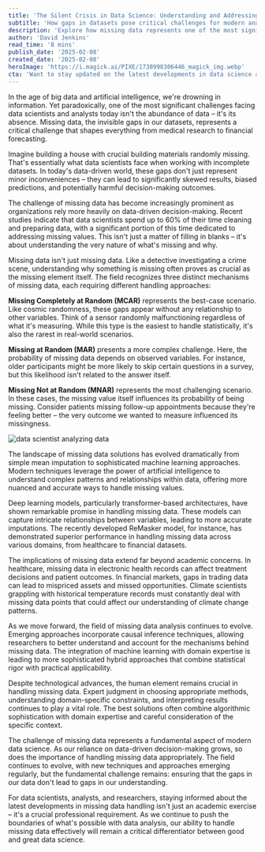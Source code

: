 ```yaml
---
title: 'The Silent Crisis in Data Science: Understanding and Addressing Missing Data'
subtitle: 'How gaps in datasets pose critical challenges for modern analytics'
description: 'Explore how missing data represents one of the most significant challenges in modern data science, affecting everything from medical research to financial forecasting. This article delves into the different types of missing data, their implications, and the evolving solutions in the field.'
author: 'David Jenkins'
read_time: '8 mins'
publish_date: '2025-02-08'
created_date: '2025-02-08'
heroImage: 'https://i.magick.ai/PIXE/1738998306446_magick_img.webp'
cta: 'Want to stay updated on the latest developments in data science and missing data analysis? Follow us on LinkedIn for expert insights, industry updates, and breakthrough solutions in handling missing data challenges.'
---
```


In the age of big data and artificial intelligence, we're drowning in information. Yet paradoxically, one of the most significant challenges facing data scientists and analysts today isn't the abundance of data – it's its absence. Missing data, the invisible gaps in our datasets, represents a critical challenge that shapes everything from medical research to financial forecasting.

Imagine building a house with crucial building materials randomly missing. That's essentially what data scientists face when working with incomplete datasets. In today's data-driven world, these gaps don't just represent minor inconveniences – they can lead to significantly skewed results, biased predictions, and potentially harmful decision-making outcomes.

The challenge of missing data has become increasingly prominent as organizations rely more heavily on data-driven decision-making. Recent studies indicate that data scientists spend up to 60% of their time cleaning and preparing data, with a significant portion of this time dedicated to addressing missing values. This isn't just a matter of filling in blanks – it's about understanding the very nature of what's missing and why.

Missing data isn't just missing data. Like a detective investigating a crime scene, understanding why something is missing often proves as crucial as the missing element itself. The field recognizes three distinct mechanisms of missing data, each requiring different handling approaches:

**Missing Completely at Random (MCAR)** represents the best-case scenario. Like cosmic randomness, these gaps appear without any relationship to other variables. Think of a sensor randomly malfunctioning regardless of what it's measuring. While this type is the easiest to handle statistically, it's also the rarest in real-world scenarios.

**Missing at Random (MAR)** presents a more complex challenge. Here, the probability of missing data depends on observed variables. For instance, older participants might be more likely to skip certain questions in a survey, but this likelihood isn't related to the answer itself.

**Missing Not at Random (MNAR)** represents the most challenging scenario. In these cases, the missing value itself influences its probability of being missing. Consider patients missing follow-up appointments because they're feeling better – the very outcome we wanted to measure influenced its missingness.

![data scientist analyzing data](https://images.magick.ai/missing-data-crisis-hero.jpg)

The landscape of missing data solutions has evolved dramatically from simple mean imputation to sophisticated machine learning approaches. Modern techniques leverage the power of artificial intelligence to understand complex patterns and relationships within data, offering more nuanced and accurate ways to handle missing values.

Deep learning models, particularly transformer-based architectures, have shown remarkable promise in handling missing data. These models can capture intricate relationships between variables, leading to more accurate imputations. The recently developed ReMasker model, for instance, has demonstrated superior performance in handling missing data across various domains, from healthcare to financial datasets.

The implications of missing data extend far beyond academic concerns. In healthcare, missing data in electronic health records can affect treatment decisions and patient outcomes. In financial markets, gaps in trading data can lead to mispriced assets and missed opportunities. Climate scientists grappling with historical temperature records must constantly deal with missing data points that could affect our understanding of climate change patterns.

As we move forward, the field of missing data analysis continues to evolve. Emerging approaches incorporate causal inference techniques, allowing researchers to better understand and account for the mechanisms behind missing data. The integration of machine learning with domain expertise is leading to more sophisticated hybrid approaches that combine statistical rigor with practical applicability.

Despite technological advances, the human element remains crucial in handling missing data. Expert judgment in choosing appropriate methods, understanding domain-specific constraints, and interpreting results continues to play a vital role. The best solutions often combine algorithmic sophistication with domain expertise and careful consideration of the specific context.

The challenge of missing data represents a fundamental aspect of modern data science. As our reliance on data-driven decision-making grows, so does the importance of handling missing data appropriately. The field continues to evolve, with new techniques and approaches emerging regularly, but the fundamental challenge remains: ensuring that the gaps in our data don't lead to gaps in our understanding.

For data scientists, analysts, and researchers, staying informed about the latest developments in missing data handling isn't just an academic exercise – it's a crucial professional requirement. As we continue to push the boundaries of what's possible with data analysis, our ability to handle missing data effectively will remain a critical differentiator between good and great data science.